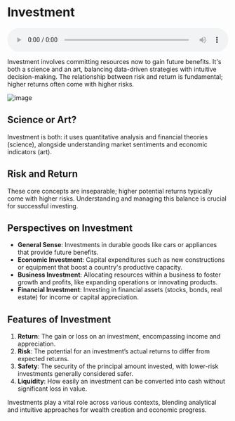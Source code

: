 # Investment

<audio controls style="width: 100%;">
  <source src="../../../../../audio/4th_sem/SAPM/Unit-1 Introduction to Investment and Investment Avenues/1.a Meaning of investment.mp3" type="audio/mpeg">
  Your browser does not support the audio element.
</audio>


Investment involves committing resources now to gain future benefits. It's both a science and an art, balancing data-driven strategies with intuitive decision-making. The relationship between risk and return is fundamental; higher returns often come with higher risks.

![image](https://github.com/Collegehive/Notes/assets/159722383/57073cbb-8318-426e-8cf0-603bf08ef110)

## Science or Art?

Investment is both: it uses quantitative analysis and financial theories (science), alongside understanding market sentiments and economic indicators (art).

## Risk and Return

These core concepts are inseparable; higher potential returns typically come with higher risks. Understanding and managing this balance is crucial for successful investing.

## Perspectives on Investment

- **General Sense**: Investments in durable goods like cars or appliances that provide future benefits.
- **Economic Investment**: Capital expenditures such as new constructions or equipment that boost a country's productive capacity.
- **Business Investment**: Allocating resources within a business to foster growth and profits, like expanding operations or innovating products.
- **Financial Investment**: Investing in financial assets (stocks, bonds, real estate) for income or capital appreciation.

## Features of Investment

1. **Return**: The gain or loss on an investment, encompassing income and appreciation.
2. **Risk**: The potential for an investment’s actual returns to differ from expected returns.
3. **Safety**: The security of the principal amount invested, with lower-risk investments generally considered safer.
4. **Liquidity**: How easily an investment can be converted into cash without significant loss in value.

Investments play a vital role across various contexts, blending analytical and intuitive approaches for wealth creation and economic progress.
